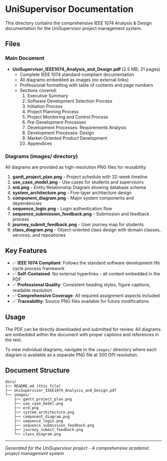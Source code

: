 # UniSupervisor Documentation

This directory contains the comprehensive IEEE 1074 Analysis & Design documentation for the UniSupervisor project management system.

## Files

### Main Document
- **UniSupervisor_IEEE1074_Analysis_and_Design.pdf** (2.5 MB, 21 pages)
  - Complete IEEE 1074 standard-compliant documentation
  - All diagrams embedded as images (no external links)
  - Professional formatting with table of contents and page numbers
  - Sections covered:
    1. Executive Summary
    2. Software Development Selection Process
    3. Initiation Process
    4. Project Planning Process
    5. Project Monitoring and Control Process
    6. Pre-Development Processes
    7. Development Processes: Requirements Analysis
    8. Development Processes: Design
    9. Market-Oriented Product Development
    10. Appendices

### Diagrams (images/ directory)
All diagrams are provided as high-resolution PNG files for reusability:

1. **gantt_project_plan.png** - Project schedule with 32-week timeline
2. **use_case_model.png** - Use cases for students and supervisors
3. **erd.png** - Entity Relationship Diagram showing database schema
4. **system_architecture.png** - Five-layer architecture design
5. **component_diagram.png** - Major system components and dependencies
6. **sequence_login.png** - Login authentication flow
7. **sequence_submission_feedback.png** - Submission and feedback process
8. **journey_submit_feedback.png** - User journey map for students
9. **class_diagram.png** - Object-oriented class design with domain classes, services, and repositories

## Key Features

- ✅ **IEEE 1074 Compliant**: Follows the standard software development life cycle process framework
- ✅ **Self-Contained**: No external hyperlinks - all content embedded in the PDF
- ✅ **Professional Quality**: Consistent heading styles, figure captions, readable resolution
- ✅ **Comprehensive Coverage**: All required assignment aspects included
- ✅ **Traceability**: Source PNG files available for future modifications

## Usage

The PDF can be directly downloaded and submitted for review. All diagrams are embedded within the document with proper captions and references in the text.

To view individual diagrams, navigate to the `images/` directory where each diagram is available as a separate PNG file at 300 DPI resolution.

## Document Structure

```
docs/
├── README.md (this file)
├── UniSupervisor_IEEE1074_Analysis_and_Design.pdf
└── images/
    ├── gantt_project_plan.png
    ├── use_case_model.png
    ├── erd.png
    ├── system_architecture.png
    ├── component_diagram.png
    ├── sequence_login.png
    ├── sequence_submission_feedback.png
    ├── journey_submit_feedback.png
    └── class_diagram.png
```

---
*Generated for the UniSupervisor project - A comprehensive academic project management system*
